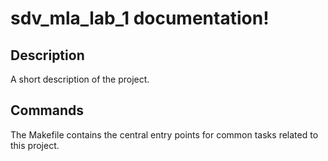 # sdv_mla_lab_1 documentation!

## Description

A short description of the project.

## Commands

The Makefile contains the central entry points for common tasks related to this project.

